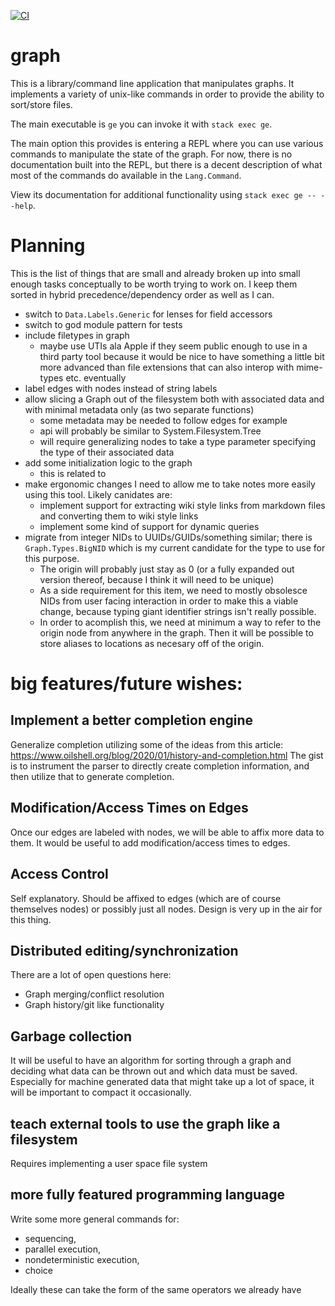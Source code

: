 [![CI](https://github.com/lehmacdj/graph/actions/workflows/ci.yml/badge.svg)](https://github.com/lehmacdj/graph/actions/workflows/ci.yml)

# graph
This is a library/command line application that manipulates graphs.
It implements a variety of unix-like commands in order to provide the
ability to sort/store files.

The main executable is `ge` you can invoke it with `stack exec ge`.

The main option this provides is entering a REPL where you can use various
commands to manipulate the state of the graph. For now, there is no
documentation built into the REPL, but there is a decent description of what
most of the commands do available in the `Lang.Command`.

View its documentation for additional functionality using `stack exec ge -- --help`.

# Planning
This is the list of things that are small and already broken up into small
enough tasks conceptually to be worth trying to work on. I keep them sorted in
hybrid precedence/dependency order as well as I can.
- switch to `Data.Labels.Generic` for lenses for field accessors
- switch to god module pattern for tests
- include filetypes in graph
  - maybe use UTIs ala Apple if they seem public enough to use in a third party
    tool because it would be nice to have something a little bit more advanced
    than file extensions that can also interop with mime-types etc. eventually
- label edges with nodes instead of string labels
- allow slicing a Graph out of the filesystem both with associated data and
  with minimal metadata only (as two separate functions)
  - some metadata may be needed to follow edges for example
  - api will probably be similar to System.Filesystem.Tree
  - will require generalizing nodes to take a type parameter specifying the
    type of their associated data
- add some initialization logic to the graph
  - this is related to
- make ergonomic changes I need to allow me to take notes more easily using this
  tool. Likely canidates are:
  - implement support for extracting wiki style links from markdown files and
    converting them to wiki style links
  - implement some kind of support for dynamic queries
- migrate from integer NIDs to UUIDs/GUIDs/something similar; there is
  `Graph.Types.BigNID` which is my current candidate for the type to use for
  this purpose.
  - The origin will probably just stay as 0 (or a fully expanded out version
    thereof, because I think it will need to be unique)
  - As a side requirement for this item, we need to mostly obsolesce NIDs from
    user facing interaction in order to make this a viable change, because
    typing giant identifier strings isn't really possible.
  - In order to acomplish this, we need at minimum a way to refer to the origin
    node from anywhere in the graph. Then it will be possible to store aliases
    to locations as necesary off of the origin.

# big features/future wishes:

## Implement a better completion engine
Generalize completion utilizing some of the ideas from this article:
https://www.oilshell.org/blog/2020/01/history-and-completion.html
The gist is to instrument the parser to directly create completion information,
and then utilize that to generate completion.

## Modification/Access Times on Edges
Once our edges are labeled with nodes, we will be able to affix more data to
them. It would be useful to add modification/access times to edges.

## Access Control
Self explanatory. Should be affixed to edges (which are of course themselves
nodes) or possibly just all nodes. Design is very up in the air for this thing.

## Distributed editing/synchronization
There are a lot of open questions here:
- Graph merging/conflict resolution
- Graph history/git like functionality

## Garbage collection
It will be useful to have an algorithm for sorting through a graph and deciding
what data can be thrown out and which data must be saved. Especially for machine
generated data that might take up a lot of space, it will be important to
compact it occasionally.

## teach external tools to use the graph like a filesystem
Requires implementing a user space file system

## more fully featured programming language
Write some more general commands for:
- sequencing,
- parallel execution,
- nondeterministic execution,
- choice

Ideally these can take the form of the same operators we already have
